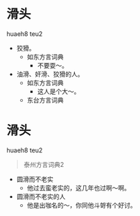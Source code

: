 # 滑头
huaeh8 teu2
+ 狡猾。
  * 如东方言词典
    - 不要耍～。
+ 油滑、奸滑、狡猾的人。
  * 如东方言词典
    - 这人是个大～。
  * 东台方言词典


# 滑头
huaeh8 teu2
> 泰州方言词典2
- 圆滑而不老实
  - 他过去蛮老实的，这几年也过啊～啊。
- 圆滑而不老实的人
  - 他是出咖名的～，你同他斗哿有个好讨。